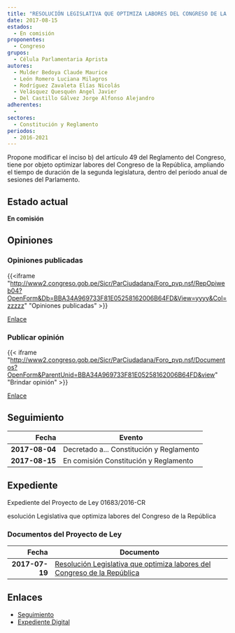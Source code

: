 ```yaml
---
title: "RESOLUCIÓN LEGISLATIVA QUE OPTIMIZA LABORES DEL CONGRESO DE LA REPÚBLICA"
date: 2017-08-15
estados: 
  - En comisión
proponentes: 
  - Congreso
grupos: 
  - Célula Parlamentaria Aprista
autores: 
  - Mulder Bedoya Claude Maurice
  - León Romero Luciana Milagros
  - Rodríguez Zavaleta Elías Nicolás
  - Velásquez Quesquén Angel Javier
  - Del Castillo Gálvez Jorge Alfonso Alejandro
adherentes: 
  - 
sectores: 
  - Constitución y Reglamento
periodos: 
  - 2016-2021
---
```


Propone modificar el inciso b) del artículo 49 del Reglamento del Congreso, tiene por objeto optimizar labores del Congreso de la República, ampliando el tiempo de duración de la segunda legislatura, dentro del período anual de sesiones del Parlamento.


## Estado actual

**En comisión**

## Opiniones

### Opiniones publicadas

{{<iframe "http://www2.congreso.gob.pe/Sicr/ParCiudadana/Foro_pvp.nsf/RepOpiweb04?OpenForm&Db=BBA34A969733F81E05258162006B64FD&View=yyyy&Col=zzzzz" "Opiniones publicadas" >}}

[Enlace](http://www2.congreso.gob.pe/Sicr/ParCiudadana/Foro_pvp.nsf/RepOpiweb04?OpenForm&Db=BBA34A969733F81E05258162006B64FD&View=yyyy&Col=zzzzz)
### Publicar opinión

{{< iframe "http://www2.congreso.gob.pe/Sicr/ParCiudadana/Foro_pvp.nsf/Documentos?OpenForm&ParentUnid=BBA34A969733F81E05258162006B64FD&view" "Brindar opinión" >}}

[Enlace](http://www2.congreso.gob.pe/Sicr/ParCiudadana/Foro_pvp.nsf/Documentos?OpenForm&ParentUnid=BBA34A969733F81E05258162006B64FD&view)

## Seguimiento

| Fecha | Evento |
|------:|--------|
| **2017-08-04** | Decretado a... Constitución y Reglamento|
| **2017-08-15** | En comisión Constitución y Reglamento|


## Expediente

Expediente del Proyecto de Ley 01683/2016-CR

esolución Legislativa que optimiza labores del Congreso de la República


### Documentos del Proyecto de Ley

| Fecha | Documento |
|------:|--------|
| **2017-07-19** | [Resolución Legislativa que optimiza labores del Congreso de la República](http://www.leyes.congreso.gob.pe/Documentos/2016_2021/Proyectos_de_Ley_y_de_Resoluciones_Legislativas/PL0168320170719.pdf) |

## Enlaces 

- [Seguimiento](http://www2.congreso.gob.pe/Sicr/TraDocEstProc/CLProLey2016.nsf/f7fff46988ca05b1052578e100829cc7/75feb275e9ef0282052581620079860d?OpenDocument)
- [Expediente Digital](http://www2.congreso.gob.pehttp://www2.congreso.gob.pe/Sicr/TraDocEstProc/CLProLey2016.nsf/f7fff46988ca05b1052578e100829cc7/75feb275e9ef0282052581620079860d?OpenDocument&Click=05257FB7005EB655.eb71d0cf91d8294e05256cdf006b5706/$Body/0.1C6C)
